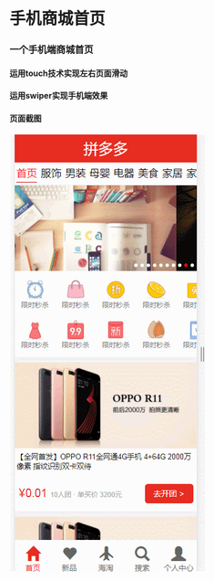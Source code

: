 # 手机商城首页

### 一个手机端商城首页

#### 运用touch技术实现左右页面滑动

#### 运用swiper实现手机端效果

#### 页面截图    
   
<img src="images/github/GIF.gif" />
